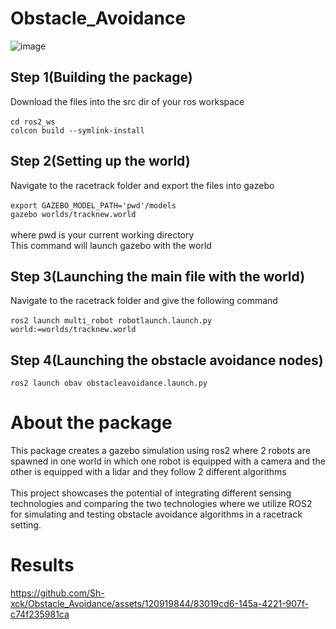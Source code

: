 # Obstacle_Avoidance
![image](https://github.com/Sh-xck/Obstacle_Avoidance/assets/120919844/74ef2376-114e-4f09-b173-69b7ae6c085a)

## Step 1(Building the package)
Download the files into the src dir of your ros workspace </br>
</br>
  `cd ros2_ws ` </br>
  `colcon build --symlink-install`

## Step 2(Setting up the world)
Navigate to the racetrack folder and export the files into gazebo </br> </br>
`export GAZEBO_MODEL_PATH='pwd'/models `</br>
`gazebo worlds/tracknew.world`
</br>
</br>where pwd is your current working directory </br>
This command will launch gazebo with the world

## Step 3(Launching the main file with the world)
Navigate to the racetrack folder and give the following command 
</br>
</br>`ros2 launch multi_robot robotlaunch.launch.py world:=worlds/tracknew.world`

## Step 4(Launching the obstacle avoidance nodes)
`ros2 launch obav obstacleavoidance.launch.py`


 # About the package 
 This package creates a gazebo simulation using ros2 where 2 robots are spawned in one world in which
 one robot is equipped with a camera and the other is equipped with a lidar and they follow 2 different algorithms
 </br>
 </br>
 This project showcases the potential of integrating different sensing technologies and comparing the two technologies where we utilize ROS2 for simulating and testing obstacle avoidance algorithms in a racetrack setting.


 # Results

 

https://github.com/Sh-xck/Obstacle_Avoidance/assets/120919844/83019cd6-145a-4221-907f-c74f235981ca








